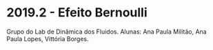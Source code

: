 # 2019.2 - Efeito Bernoulli
Grupo do Lab de Dinâmica dos Fluidos. Alunas: Ana Paula Militão, Ana Paula Lopes, Vittória Borges.
